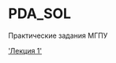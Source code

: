 # PDA_SOL
Практические задания МГПУ

['Лекция 1'](https://github.com/NikolaevaEV/PDA_SOL/blob/main/BasicElemtnts.ipynb)
